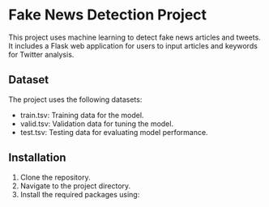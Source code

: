 # Fake News Detection Project

This project uses machine learning to detect fake news articles and tweets. It includes a Flask web application for users to input articles and keywords for Twitter analysis.

## Dataset

The project uses the following datasets:
- train.tsv: Training data for the model.
- valid.tsv: Validation data for tuning the model.
- test.tsv: Testing data for evaluating model performance.

## Installation

1. Clone the repository.
2. Navigate to the project directory.
3. Install the required packages using:
